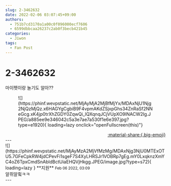 ```yaml
---
slug: 2-3462632
date: 2022-02-06 03:07:45+09:00
authors:
  - 751b7cd3170a1a00c0f096000ecf7606
  - 6599dbbcaa26237c2ab0f3becb421b45
categories:
  - Jiwon
tags:
  - Fan Post
---
```


# 2-3462632

<div class="post-container" markdown="1">
<div class="content-container md-sidebar__scrollwrap" markdown="1">

마이펫이랑 놀기도 알아??
<figure markdown="1">
![](https://phinf.wevpstatic.net/MjAyMjA2MjBfMjYx/MDAxNjU1Njg2NjQzMjQz.x6HAGYgCgbiB9F4vpmAKdZSjxpGhs34ZnRaSf2NNeGcg.xK4jp0trXhZGDY0ZqwQi_lQXqnqJCjVUpXO9lNACW2Ig.JPEG/a885ee9e346042c5a3e7ae7a530f1e6e397.jpg?type=e1920){ loading=lazy onclick="openFullscreen(this)"}
</figure>


</div>
</div>

<div style="text-align: right;" markdown="1">
<a href="https://weverse.io/fromis9/fanpost/2-3462632" style="text-align: right;">:material-share:{.big-emoji}</a>
</div>
---

<div class="comments-container md-sidebar__scrollwrap" markdown="1">
<div class="comment" markdown="1">
<div class='id-container' markdown="1">
![](https://phinf.wevpstatic.net/MjAyMzA2MjVfMzMg/MDAxNjg3NjU0MTExOTU5.7GFeCpkRW4jdCPevFi1sgeF7S4XyLHRSJr1VOBRp7gEg.mY0LxqknzXmYC4oZ6TpxCmdSnAbldBctUiaEHQVjHkgg.JPEG/image.jpg?type=s72){ loading=lazy }
**<span class="artist">지원</span>** <small>Feb 06 2022, 03:09</small><br>
</div>
<div class='comment-body' markdown="1">
알쥐알쥨ㅋㅋ
</div>
</div>
</div>
---
